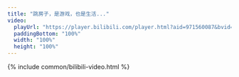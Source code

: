 ```yaml
---
title: "跳房子，是游戏，也是生活..."
video:
  playUrl: "https://player.bilibili.com/player.html?aid=971560087&bvid=BV1Kp4y1p7YP&cid=294829189&page=1"
  paddingBottom: "100%"
  width: "100%"
  height: "100%"
---
```

{% include common/bilibili-video.html %}